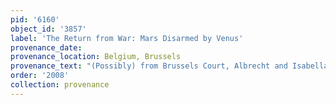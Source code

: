 ```yaml
---
pid: '6160'
object_id: '3857'
label: 'The Return from War: Mars Disarmed by Venus'
provenance_date:
provenance_location: Belgium, Brussels
provenance_text: "(Possibly) from Brussels Court, Albrecht and Isabella"
order: '2008'
collection: provenance
---
```


